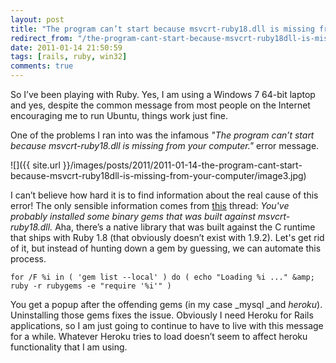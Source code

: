 ```yaml
---
layout: post
title: "The program can’t start because msvcrt-ruby18.dll is missing from your computer."
redirect_from: "/the-program-cant-start-because-msvcrt-ruby18dll-is-missing-from-your-computer/"
date: 2011-01-14 21:50:59
tags: [rails, ruby, win32]
comments: true
---
```

So I’ve been playing with Ruby. Yes, I am using a Windows 7 64-bit laptop and yes, despite the common message from most people on the Internet encouraging me to run Ubuntu, things work just fine.

One of the problems I ran into was the infamous _"The program can’t start because msvcrt-ruby18.dll is missing from your computer."_ error message.

![]({{ site.url }}/images/posts/2011/2011-01-14-the-program-cant-start-because-msvcrt-ruby18dll-is-missing-from-your-computer/image3.jpg)

I can’t believe how hard it is to find information about the real cause of this error! The only sensible information comes from [this](http://stackoverflow.com/questions/4572753/getting-the-error-msvcrt-ruby18-dll-is-missing-when-running-watir-scripts-after) thread: _You've probably installed some binary gems that was built against msvcrt-ruby18.dll._ Aha, there’s a native library that was built against the C runtime that ships with Ruby 1.8 (that obviously doesn’t exist with 1.9.2). Let's get rid of it, but instead of hunting down a gem by guessing, we can automate this process.

```
for /F %i in ( 'gem list --local' ) do ( echo "Loading %i ..." &amp; ruby -r rubygems -e "require '%i'" )
```

You get a popup after the offending gems (in my case _mysql _and _heroku_). Uninstalling those gems fixes the issue. Obviously I need Heroku for Rails applications, so I am just going to continue to have to live with this message for a while. Whatever Heroku tries to load doesn’t seem to affect heroku functionality that I am using.
